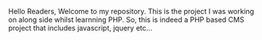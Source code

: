 Hello Readers, Welcome to my repository.
This is the project I was working on along side whilst learnning PHP.
So, this is indeed a PHP based CMS project that includes javascript, jquery etc...
